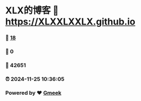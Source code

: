 # XLX的博客 :link: https://XLXXLXXLX.github.io 
### :page_facing_up: [18](https://XLXXLXXLX.github.io/tag.html) 
### :speech_balloon: 0 
### :hibiscus: 42651 
### :alarm_clock: 2024-11-25 10:36:05 
### Powered by :heart: [Gmeek](https://github.com/Meekdai/Gmeek)
